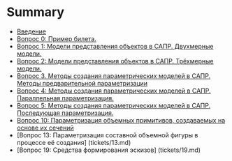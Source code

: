 # Summary

* [Введение](README.md)
* [Вопрос 0: Пример билета.](tickets/0.md)
* [Вопрос 1: Модели представления объектов в САПР. Двухмерные модели.](tickets/1.md)
* [Вопрос 2: Модели представления объектов в САПР. Трёхмерные модели.](tickets/2.md)
* [Вопрос 3. Методы создания параметрических моделей в САПР. Методы предварительной параметризации](tickets/3.md)
* [Вопрос 4: Методы создания параметрических моделей в САПР. Параллельная параметризация.](tickets/4.md)
* [Вопрос 5: Методы создания параметрических моделей в САПР. Последующая параметризация.](tickets/5.md)
* [Вопрос 10: Параметризация объемных примитивов, создаваемых на основе их сечений](tickets/10.md)
* [Вопрос 13: Параметризация составной объемной фигуры в процессе её создания] (tickets/13.md)
* [Вопрос 19: Средства формирования эскизов] (tickets/19.md)